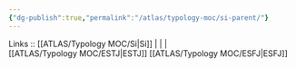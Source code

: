```yaml
---
{"dg-publish":true,"permalink":"/atlas/typology-moc/si-parent/"}
---
```


Links :: [[ATLAS/Typology MOC/Si\|Si]] |  |  |  
[[ATLAS/Typology MOC/ESTJ\|ESTJ]]
[[ATLAS/Typology MOC/ESFJ\|ESFJ]]